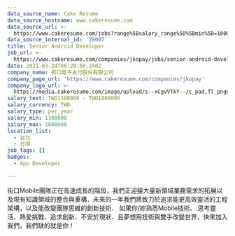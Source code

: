 ```yaml
---
data_source_name: Cake Resume
data_source_hostname: www.cakeresume.com
data_source_url: >-
  https://www.cakeresume.com/jobs?range%5Bsalary_range%5D%5Bmin%5D=1000000&refinementList%5Bprofession%5D%5B0%5D=tech_android-development&refinementList%5Bprofession%5D%5B1%5D=tech_ios-development
data_source_internal_id: '28007'
title: Senior Android Developer
job_url: >-
  https://www.cakeresume.com/companies/jkopay/jobs/senior-android-developer-c8a32e
date: 2021-03-24T06:28:50.240Z
company_name: 街口電子支付股份有限公司
company_page_url: 'https://www.cakeresume.com/companies/jkopay'
company_logo_url: >-
  https://media.cakeresume.com/image/upload/s--xCgvVTkY--/c_pad,fl_png8,h_200,w_200/v1553049103/wmkol6okuyb0gjpukxev.png
salary_text: TWD1100000 - TWD1800000
salary_currency: TWD
salary_type: per_year
salary_min: 1100000
salary_max: 1800000
location_list:
  - 台北
  - 台灣
job_tags: []
badges:
  - App Developer

---
```


街口Mobile團隊正在高速成長的階段，我們正迎接大量新領域業務需求的拓展以及現有知識領域的整合與重構．未來的一年我們將致力於追求能更高效靈活的工程架構，以及能改變團隊思維的創新技術． 如果你/妳熟悉Mobile技術、.思考靈活、熱愛挑戰、追求創新、不安於現狀、且夢想用技術與雙手改變世界，快來加入我們，我們缺的就是你！
